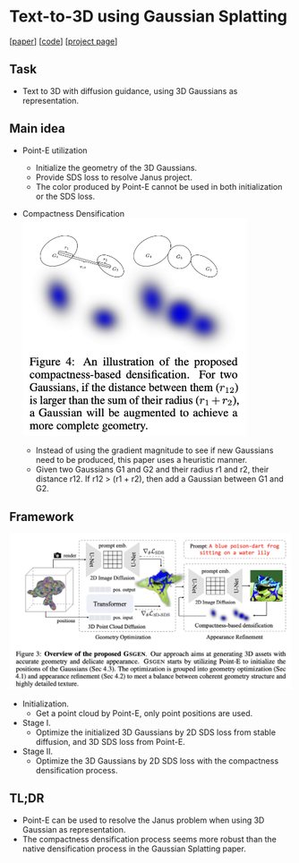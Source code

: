 # Text-to-3D using Gaussian Splatting
[[paper](https://arxiv.org/abs/2309.16585)] [[code](https://github.com/gsgen3d/gsgen)] [[project page](https://gsgen3d.github.io)]

## Task
- Text to 3D with diffusion guidance, using 3D Gaussians as representation.

## Main idea
- Point-E utilization
  - Initialize the geometry of the 3D Gaussians.
  - Provide SDS loss to resolve Janus project.
  - The color produced by Point-E cannot be used in both initialization or the SDS loss.
- Compactness Densification
  <img src='./densification.png' width='400'>

  - Instead of using the gradient magnitude to see if new Gaussians need to be produced, this paper uses a heuristic manner.
  - Given two Gaussians G1 and G2 and their radius r1 and r2, their distance r12. If r12 > (r1 + r2), then add a Gaussian between G1 and G2.

## Framework
<img src='./framework.png' width='800'>

- Initialization.
  - Get a point cloud by Point-E, only point positions are used.
- Stage I.
  - Optimize the initialized 3D Gaussians by 2D SDS loss from stable diffusion, and 3D SDS loss from Point-E.
- Stage II.
  - Optimize the 3D Gaussians by 2D SDS loss with the compactness densification process.

## TL;DR
- Point-E can be used to resolve the Janus problem when using 3D Gaussian as representation.
- The compactness densification process seems more robust than the native densification process in the Gaussian Splatting paper.
